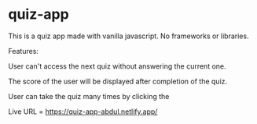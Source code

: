 # quiz-app
This is a quiz app made with vanilla javascript. No frameworks or libraries.

Features:

User can't access the next quiz without answering the current one.

The score of the user will be displayed after completion of the quiz.

User can take the quiz many times by clicking the 

Live URL = https://quiz-app-abdul.netlify.app/
